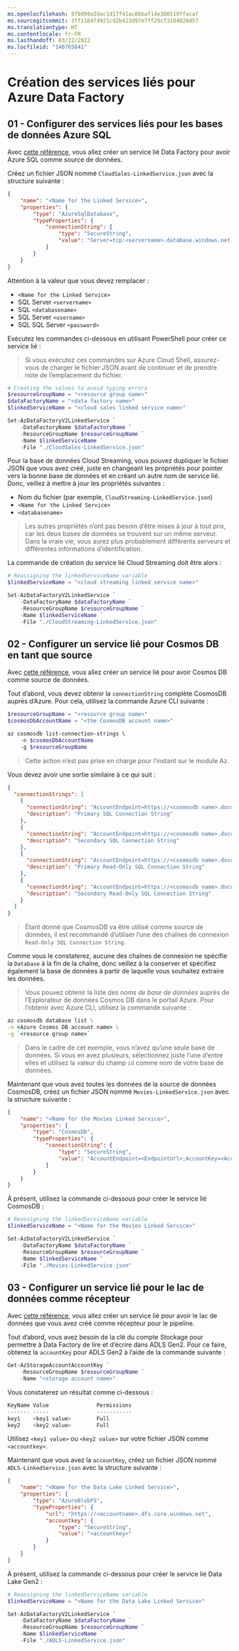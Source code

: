 ```yaml
---
ms.openlocfilehash: 979d99a39ac1d17f41ac86baf14e386510ffacaf
ms.sourcegitcommit: 3ff1164f4921cd2b423d97e7ff29cf3184026d57
ms.translationtype: HT
ms.contentlocale: fr-FR
ms.lasthandoff: 03/22/2022
ms.locfileid: "140765841"
---
```

# <a name="creating-the-linked-services-for-azure-data-factory"></a>Création des services liés pour Azure Data Factory

## <a name="01---configure-linked-services-for-azure-sql-databases"></a>01 - Configurer des services liés pour les bases de données Azure SQL

Avec [cette référence](https://docs.microsoft.com/fr-fr/azure/data-factory/connector-azure-sql-database#linked-service-properties), vous allez créer un service lié Data Factory pour avoir Azure SQL comme source de données.

Créez un fichier JSON nommé `CloudSales-LinkedService.json` avec la structure suivante :

```json
{
    "name": "<Name for the Linked Service>",
    "properties": {
        "type": "AzureSqlDatabase",
        "typeProperties": {
            "connectionString": {
                "type": "SecureString",
                "value": "Server=tcp:<servername>.database.windows.net,1433;Database=<databasename>;User ID=<username>@<servername>;Password=<password>;Trusted_Connection=False;Encrypt=True;Connection Timeout=30"
            }
        }
    }
}
```

Attention à la valeur que vous devez remplacer :

- `<Name for the Linked Service>`
- SQL Server `<servername>`
- SQL `<databasename>`
- SQL Server `<username>`
- SQL SQL Server `<password>`

Exécutez les commandes ci-dessous en utilisant PowerShell pour créer ce service lié :

> Si vous exécutez ces commandes sur Azure Cloud Shell, assurez-vous de charger le fichier JSON avant de continuer et de prendre note de l’emplacement du fichier.

```powershell
# Creating the values to avoid typing errors
$resourceGroupName = "<resource group name>"
$dataFactoryName = "<data factory name>"
$linkedServiceName = "<cloud sales linked service name>"

Set-AzDataFactoryV2LinkedService `
    -DataFactoryName $dataFactoryName `
    -ResourceGroupName $resourceGroupName `
    -Name $linkedServiceName `
    -File "./CloudSales-LinkedService.json"
```

Pour la base de données Cloud Streaming, vous pouvez dupliquer le fichier JSON que vous avez créé, juste en changeant les propriétés pour pointer vers la bonne base de données et en créant un autre nom de service lié. Donc, veillez à mettre à jour les propriétés suivantes :

- Nom du fichier (par exemple, `CloudStreaming-LinkedService.json`)
- `<Name for the Linked Service>`
- `<databasename>`

> Les autres propriétés n’ont pas besoin d’être mises à jour à tout prix, car les deux bases de données se trouvent sur un même serveur. Dans la vraie vie, vous aurez plus probablement différents serveurs et différentes informations d’identification.

La commande de création du service lié Cloud Streaming doit être alors :

```powershell
# Reassigning the linkedServiceName variable
$linkedServiceName = "<cloud streaming linked service name>"

Set-AzDataFactoryV2LinkedService `
    -DataFactoryName $dataFactoryName `
    -ResourceGroupName $resourceGroupName `
    -Name $linkedServiceName `
    -File "./CloudStreaming-LinkedService.json"
```

## <a name="02---configure-a-linked-service-for-the-cosmos-db-as-a-source"></a>02 - Configurer un service lié pour Cosmos DB en tant que source

Avec [cette référence](https://docs.microsoft.com/fr-fr/azure/data-factory/connector-azure-cosmos-db#linked-service-properties), vous allez créer un service lié pour avoir Cosmos DB comme source de données.

Tout d’abord, vous devez obtenir la `connectionString` complète CosmosDB auprès d’Azure.
Pour cela, utilisez la commande Azure CLI suivante :

```powershell
$resourceGroupName = "<resource group name>"
$cosmosDbAccountName = "<the CosmosDB account name>"

az cosmosdb list-connection-strings \
    -n $cosmosDbAccountName
    -g $resourceGroupName
```

> Cette action n’est pas prise en charge pour l’instant sur le module Az.

Vous devez avoir une sortie similaire à ce qui suit :

```json
{
  "connectionStrings": [
    {
      "connectionString": "AccountEndpoint=https://<cosmosdb name>.documents.azure.com:443/;AccountKey=<account key1>",
      "description": "Primary SQL Connection String"
    },
    {
      "connectionString": "AccountEndpoint=https://<cosmosdb name>.documents.azure.com:443/;AccountKey=<account key2>",
      "description": "Secondary SQL Connection String"
    },
    {
      "connectionString": "AccountEndpoint=https://<cosmosdb name>.documents.azure.com:443/;AccountKey=<read-only account key1>",
      "description": "Primary Read-Only SQL Connection String"
    },
    {
      "connectionString": "AccountEndpoint=https://<cosmosdb name>.documents.azure.com:443/;AccountKey=<read-only account key2>",
      "description": "Secondary Read-Only SQL Connection String"
    }
  ]
}
```

> Étant donné que CosmosDB va être utilisé comme source de données, il est recommandé d’utiliser l’une des chaînes de connexion `Read-Only SQL Connection String`.

Comme vous le constaterez, aucune des chaînes de connexion ne spécifie la `Database` à la fin de la chaîne, donc veillez à la conserver et spécifiez également la base de données à partir de laquelle vous souhaitez extraire les données.

> Vous pouvez obtenir la liste des *noms de base de données* auprès de l’Explorateur de données Cosmos DB dans le portail Azure. Pour l’obtenir avec Azure CLI, utilisez la commande suivante :

```cmd
az cosmosdb database list \
-n <Azure Cosmos DB account name> \
-g `<resource group name>`
```

> Dans le cadre de cet exemple, vous n’avez qu’une seule base de données.
> Si vous en avez plusieurs, sélectionnez juste l’une d’entre elles et utilisez la valeur du champ `id` comme nom de votre base de données.

Maintenant que vous avez toutes les données de la source de données CosmosDB, créez un fichier JSON nommé `Movies-LinkedService.json` avec la structure suivante :

```json
{
    "name": "<Name for the Movies Linked Service>",
    "properties": {
        "type": "CosmosDb",
        "typeProperties": {
            "connectionString": {
                "type": "SecureString",
                "value": "AccountEndpoint=<EndpointUrl>;AccountKey=<AccessKey>;Database=<Database>"
            }
        }
    }
}
```

À présent, utilisez la commande ci-dessous pour créer le service lié CosmosDB :

```powershell
# Reassigning the linkedServiceName variable
$linkedServiceName = "<Name for the Movies Linked Service>"

Set-AzDataFactoryV2LinkedService `
    -DataFactoryName $dataFactoryName `
    -ResourceGroupName $resourceGroupName `
    -Name $linkedServiceName `
    -File "./Movies-LinkedService.json"
```

## <a name="03---configure-a-linked-service-for-the-data-lake-as-a-sink"></a>03 - Configurer un service lié pour le lac de données comme récepteur

Avec [cette référence](https://docs.microsoft.com/fr-fr/azure/data-factory/connector-azure-data-lake-storage#linked-service-properties), vous allez créer un service lié pour avoir le lac de données que vous avez créé comme récepteur pour le pipeline.

Tout d’abord, vous avez besoin de la clé du compte Stockage pour permettre à Data Factory de lire et d’écrire dans ADLS Gen2. Pour ce faire, obtenez la `accountKey` pour ADLS Gen2 à l’aide de la commande suivante :

```powershell
Get-AzStorageAccountAccountKey `
    -ResourceGroupName $resourceGroupName `
    -Name "<storage account name>"
```

Vous constaterez un résultat comme ci-dessous :

```powershell
KeyName Value               Permissions
------- -----               -----------
key1    <key1 value>        Full
key2    <key2 value>        Full
```

Utilisez `<key1 value>` ou `<key2 value>` sur votre fichier JSON comme `<accountkey>`.

Maintenant que vous avez la `accountKey`, créez un fichier JSON nommé `ADLS-LinkedService.json` avec la structure suivante :

```json
{
    "name": "<Name for the Data Lake Linked Service>",
    "properties": {
        "type": "AzureBlobFS",
        "typeProperties": {
            "url": "https://<accountname>.dfs.core.windows.net",
            "accountkey": {
                "type": "SecureString",
                "value": "<accountkey>"
            }
        }
    }
}
```

À présent, utilisez la commande ci-dessous pour créer le service lié Data Lake Gen2 :

```powershell
# Reassigning the linkedServiceName variable
$linkedServiceName = "<Name for the Data Lake Linked Service>"

Set-AzDataFactoryV2LinkedService `
    -DataFactoryName $dataFactoryName `
    -ResourceGroupName $resourceGroupName `
    -Name $linkedServiceName `
    -File "./ADLS-LinkedService.json"
```